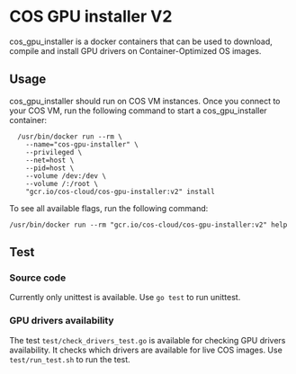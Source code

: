 # COS GPU installer V2

cos\_gpu\_installer is a docker containers that can be used to download,
compile and install GPU drivers on Container-Optimized OS images.

## Usage

cos\_gpu\_installer should run on COS VM instances. Once you connect to your
COS VM, run the following command to start a cos\_gpu\_installer container:
```
  /usr/bin/docker run --rm \
    --name="cos-gpu-installer" \
    --privileged \
    --net=host \
    --pid=host \
    --volume /dev:/dev \
    --volume /:/root \
    "gcr.io/cos-cloud/cos-gpu-installer:v2" install
```

To see all available flags, run the following command:

```
/usr/bin/docker run --rm "gcr.io/cos-cloud/cos-gpu-installer:v2" help
```

## Test

### Source code
Currently only unittest is available. Use `go test` to run unittest.

### GPU drivers availability
The test `test/check_drivers_test.go` is available for checking GPU drivers
availability. It checks which drivers are available for live COS images.
Use `test/run_test.sh` to run the test.
